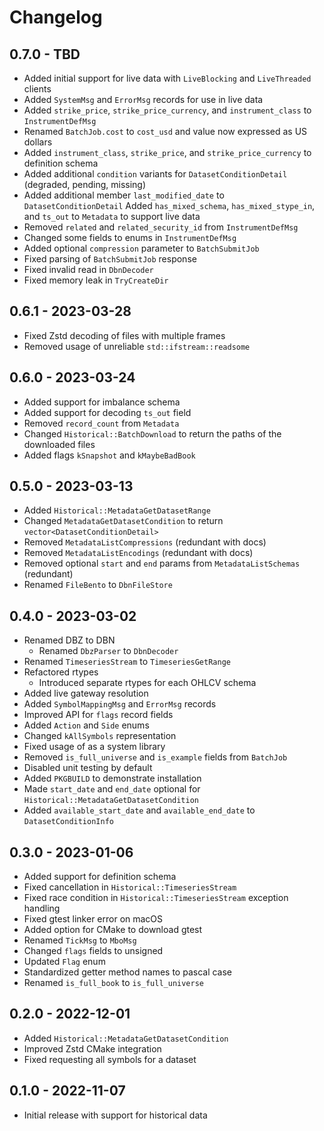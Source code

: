 # Changelog

## 0.7.0 - TBD
- Added initial support for live data with `LiveBlocking` and `LiveThreaded` clients
- Added `SystemMsg` and `ErrorMsg` records for use in live data
- Added `strike_price`, `strike_price_currency`, and `instrument_class` to `InstrumentDefMsg`
- Renamed `BatchJob.cost` to `cost_usd` and value now expressed as US dollars
- Added `instrument_class`, `strike_price`, and `strike_price_currency` to definition schema
- Added additional `condition` variants for `DatasetConditionDetail` (degraded, pending, missing)
- Added additional member `last_modified_date` to `DatasetConditionDetail` Added `has_mixed_schema`, `has_mixed_stype_in`, and `ts_out` to `Metadata` to support live data
- Removed `related` and `related_security_id` from `InstrumentDefMsg`
- Changed some fields to enums in `InstrumentDefMsg`
- Added optional `compression` parameter to `BatchSubmitJob`
- Fixed parsing of `BatchSubmitJob` response
- Fixed invalid read in `DbnDecoder`
- Fixed memory leak in `TryCreateDir`

## 0.6.1 - 2023-03-28
- Fixed Zstd decoding of files with multiple frames
- Removed usage of unreliable `std::ifstream::readsome`

## 0.6.0 - 2023-03-24
- Added support for imbalance schema
- Added support for decoding `ts_out` field
- Removed `record_count` from `Metadata`
- Changed `Historical::BatchDownload` to return the paths of the downloaded files
- Added flags `kSnapshot` and `kMaybeBadBook`

## 0.5.0 - 2023-03-13
- Added `Historical::MetadataGetDatasetRange`
- Changed `MetadataGetDatasetCondition` to return `vector<DatasetConditionDetail>`
- Removed `MetadataListCompressions` (redundant with docs)
- Removed `MetadataListEncodings` (redundant with docs)
- Removed optional `start` and `end` params from `MetadataListSchemas` (redundant)
- Renamed `FileBento` to `DbnFileStore`

## 0.4.0 - 2023-03-02
- Renamed DBZ to DBN
  - Renamed `DbzParser` to `DbnDecoder`
- Renamed `TimeseriesStream` to `TimeseriesGetRange`
- Refactored rtypes
  - Introduced separate rtypes for each OHLCV schema
- Added live gateway resolution
- Added `SymbolMappingMsg` and `ErrorMsg` records
- Improved API for `flags` record fields
- Added `Action` and `Side` enums
- Changed `kAllSymbols` representation
- Fixed usage of as a system library
- Removed `is_full_universe` and `is_example` fields from `BatchJob`
- Disabled unit testing by default
- Added `PKGBUILD` to demonstrate installation
- Made `start_date` and `end_date` optional for
  `Historical::MetadataGetDatasetCondition`
- Added `available_start_date` and `available_end_date` to
  `DatasetConditionInfo`

## 0.3.0 - 2023-01-06
- Added support for definition schema
- Fixed cancellation in `Historical::TimeseriesStream`
- Fixed race condition in `Historical::TimeseriesStream` exception handling
- Fixed gtest linker error on macOS
- Added option for CMake to download gtest
- Renamed `TickMsg` to `MboMsg`
- Changed `flags` fields to unsigned
- Updated `Flag` enum
- Standardized getter method names to pascal case
- Renamed `is_full_book` to `is_full_universe`

## 0.2.0 - 2022-12-01
- Added `Historical::MetadataGetDatasetCondition`
- Improved Zstd CMake integration
- Fixed requesting all symbols for a dataset

## 0.1.0 - 2022-11-07
- Initial release with support for historical data
